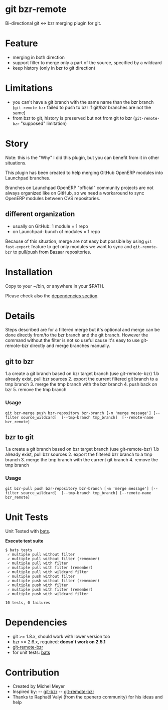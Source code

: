 git bzr-remote
==============

Bi-directional git <-> bzr merging plugin for git.

# Feature

- merging in both direction
- support filter to merge only a part of the source, specified by a wildcard
- keep history (only in bzr to git direction)

# Limitations

- you can't have a git branch with the same name than the bzr branch (`git-remote-bzr` failed to push to bzr if
git/bzr branches are not the same)
- from bzr to git, history is preserved but not from git to bzr (`git-remote-bzr` "supposed" limitation)

# Story

Note: this is the "Why" I did this plugin, but you can benefit from it in other situations.

This plugin has been created to help merging GitHub OpenERP modules into Launchpad branches.

Branches on Launchpad OpenERP "official" community projects are not always organized like on GitHub,
so we need a workaround to sync OpenERP modules between CVS repositories.

## different organization

- usually on GitHub: 1 module = 1 repo
- on Launchpad: bunch of modules = 1 repo

Because of this situation, merge are not easy but possible by using `git fast-export` feature to
get only modules we want to sync and `git-remote-bzr` to pull/push from Bazaar repositories.

# Installation

Copy to your ~/bin, or anywhere in your $PATH.

Please check also the [dependencies section]([#dependencies).

# Details

Steps described are for a filtered merge but it's optional and merge can be done directly from/to the bzr branch
and the git branch.
However the command without the filter is not so useful cause it's easy to use git-remote-bzr directly
and merge branches manually.

## git to bzr

1.a create a git branch based on bzr target branch (use git-remote-bzr)
1.b already exist, pull bzr sources
2. export the current filtered git branch to a tmp branch
3. merge the tmp branch with the bzr branch
4. push back on bzr
5. remove the tmp branch

### Usage

```
git bzr-merge push bzr-repository bzr-branch [-m 'merge message'] [--filter source_wildcard]  [--tmp-branch tmp_branch]  [--remote-name bzr_remote]
```

## bzr to git

1.a create a git branch based on bzr target branch (use git-remote-bzr)
1.b already exist, pull bzr sources
2. export the filtered bzr branch to a tmp branch
3. merge the tmp branch with the current git branch
4. remove the tmp branch

### Usage

```
git bzr-pull push bzr-repository bzr-branch [-m 'merge message'] [--filter source_wildcard]  [--tmp-branch tmp_branch] [--remote-name bzr_remote]
```

# Unit Tests

Unit Tested with [bats](https://github.com/sstephenson/bats/).

**Execute test suite**

```
$ bats tests
 ✓ multiple pull without filter
 ✓ multiple pull without filter (remember)
 ✓ multiple pull with filter
 ✓ multiple pull with filter (remember)
 ✓ multiple pull with wildcard filter
 ✓ multiple push without filter
 ✓ multiple push without filter (remember)
 ✓ multiple push with filter
 ✓ multiple push with filter (remember)
 ✓ multiple push with wildcard filter

10 tests, 0 failures
```

# Dependencies

- git >= 1.8.x, should work with lower version too
- bzr >= 2.6.x, required: **doesn't work on 2.5.1**
- [git-remote-bzr](https://github.com/felipec/git/blob/fc/master/git-remote-bzr.py)
- for unit tests: [bats](https://github.com/sstephenson/bats/)

# Contribution

- Created by Michel Meyer
- Inspired by:
-- [git-bzr](https://github.com/termie/git-bzr-ng/blob/master/git-bzr)
-- [git-remote-bzr](https://github.com/felipec/git/blob/fc/master/git-remote-bzr.py)
- Thanks to Raphaël Valyi (from the openerp community) for his ideas and help

